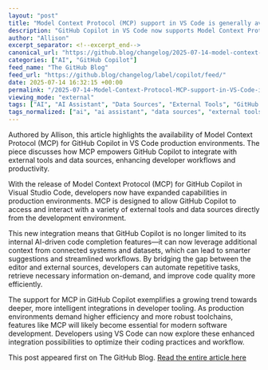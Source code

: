 ```yaml
---
layout: "post"
title: "Model Context Protocol (MCP) support in VS Code is generally available"
description: "GitHub Copilot in VS Code now supports Model Context Protocol (MCP), allowing integration with external tools and data for enhanced productivity in production environments."
author: "Allison"
excerpt_separator: <!--excerpt_end-->
canonical_url: "https://github.blog/changelog/2025-07-14-model-context-protocol-mcp-support-in-vs-code-is-generally-available"
categories: ["AI", "GitHub Copilot"]
feed_name: "The GitHub Blog"
feed_url: "https://github.blog/changelog/label/copilot/feed/"
date: 2025-07-14 16:32:15 +00:00
permalink: "/2025-07-14-Model-Context-Protocol-MCP-support-in-VS-Code-is-generally-available.html"
viewing_mode: "external"
tags: ["AI", "AI Assistant", "Data Sources", "External Tools", "GitHub Copilot", "Integration", "MCP", "News", "Production Environments", "Software Development", "VS Code"]
tags_normalized: ["ai", "ai assistant", "data sources", "external tools", "github copilot", "integration", "mcp", "news", "production environments", "software development", "vs code"]
---
```


Authored by Allison, this article highlights the availability of Model Context Protocol (MCP) for GitHub Copilot in VS Code production environments. The piece discusses how MCP empowers GitHub Copilot to integrate with external tools and data sources, enhancing developer workflows and productivity.<!--excerpt_end-->

With the release of Model Context Protocol (MCP) for GitHub Copilot in Visual Studio Code, developers now have expanded capabilities in production environments. MCP is designed to allow GitHub Copilot to access and interact with a variety of external tools and data sources directly from the development environment.

This new integration means that GitHub Copilot is no longer limited to its internal AI-driven code completion features—it can now leverage additional context from connected systems and datasets, which can lead to smarter suggestions and streamlined workflows. By bridging the gap between the editor and external sources, developers can automate repetitive tasks, retrieve necessary information on-demand, and improve code quality more efficiently.

The support for MCP in GitHub Copilot exemplifies a growing trend towards deeper, more intelligent integrations in developer tooling. As production environments demand higher efficiency and more robust toolchains, features like MCP will likely become essential for modern software development. Developers using VS Code can now explore these enhanced integration possibilities to optimize their coding practices and workflow.

This post appeared first on The GitHub Blog. [Read the entire article here](https://github.blog/changelog/2025-07-14-model-context-protocol-mcp-support-in-vs-code-is-generally-available)
